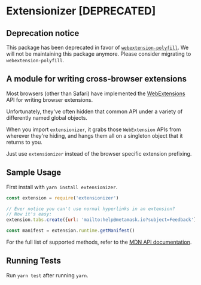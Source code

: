 # Extensionizer [DEPRECATED]

## Deprecation notice

This package has been deprecated in favor of [`webextension-polyfill`](https://github.com/mozilla/webextension-polyfill). We will not be maintaining this package anymore. Please consider migrating to `webextension-polyfill`.

## A module for writing cross-browser extensions

Most browsers (other than Safari) have implemented the [WebExtensions](https://developer.mozilla.org/en-US/Add-ons/WebExtensions) API for writing browser extensions.

Unfortunately, they've often hidden that common API under a variety of differently named global objects.

When you import `extensionizer`, it grabs those `WebExtension` APIs from wherever they're hiding, and hangs them all on a singleton object that it returns to you.

Just use `extensionizer` instead of the browser specific extension prefixing.

## Sample Usage

First install with `yarn install extensionizer`.

```javascript
const extension = require('extensionizer')

// Ever notice you can't use normal hyperlinks in an extension?
// Now it's easy:
extension.tabs.create({url: 'mailto:help@metamask.io?subject=Feedback'})

const manifest = extension.runtime.getManifest()
```

For the full list of supported methods, refer to the [MDN API documentation](https://developer.mozilla.org/en-US/Add-ons/WebExtensions/API).

## Running Tests

Run `yarn test` after running `yarn`.
